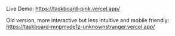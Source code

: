 Live Demo:
https://taskboard-pink.vercel.app/

Old version, more interactive but less intuitive and mobile friendly:
https://taskboard-mnpmvde1z-unknownstranger.vercel.app/
